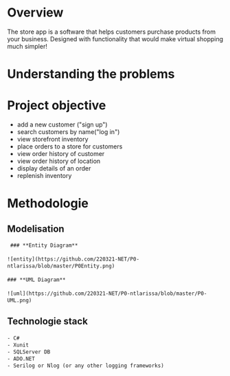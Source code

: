 # **Overview**

The store app is a software that helps customers purchase products from your business. Designed with functionality that would make virtual shopping much simpler!

# **Understanding the problems**

# **Project objective**

- add a new customer ("sign up")
- search customers by name("log in")
- view storefront inventory
- place orders to a store for customers
- view order history of customer
- view order history of location
- display details of an order
- replenish inventory

# **Methodologie**


  ## **Modelisation**
  
     ### **Entity Diagram**
     
    ![entity](https://github.com/220321-NET/P0-ntlarissa/blob/master/P0Entity.png)

    ### **UML Diagram**
    
    ![uml](https://github.com/220321-NET/P0-ntlarissa/blob/master/P0-UML.png)

  ## **Technologie stack**
    
    - C#
    - Xunit
    - SQLServer DB
    - ADO.NET
    - Serilog or Nlog (or any other logging frameworks)
